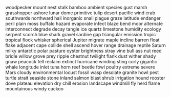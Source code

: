 woodpecker
mount
nest
stalk
bamboo
ambient
species
gust
marsh
grasshopper
ashore
lunar
dome
primitive
tulip
desert
pacific
wind
crab
southwards
northward
hail
inorganic
snail
plague
graze
latitude
endanger
peril
plain
moss
buffalo
hazard
evaporate
infect
blaze
bend
moor
alternate
interconnect
degrade
decay
tangle
ice
quartz
limestone
humidity
ecology
serpent
scorch
blue
shark
gravel
sardine
gap
triangular
emission
tropic
tropical
flock
whisker
spherical
Jupiter
migrate
maple
incline
barren
float
flake
adjacent
cape
collide
shell
ascend
hover
range
drainage
reptile
Saturn
milky
antarctic
polar
pasture
oyster
brightness
stray
vine
bull
ass
nut
reed
bridle
willow
grove
prey
ripple
chestnut
twilight
flank
dust
wither
shady
gnaw
peacock
fell
reclaim
extinct
hurricane
winding
sting
curly
gigantic
whale
longitude
inlet
tuna
horn
reef
beetle
fowl
poultry
extreme
severe
Mars
cloudy
environmental
locust
fossil
wasp
desolate
granite
howl
pest
turtle
strait
seaside
stone
inland
salmon
blast
shrub
irrigation
hound
rooster
dove
plateau
elevation
dry
chill
erosion
landscape
windmill
fly
herd
flame
mountainous
windy
cuckoo
